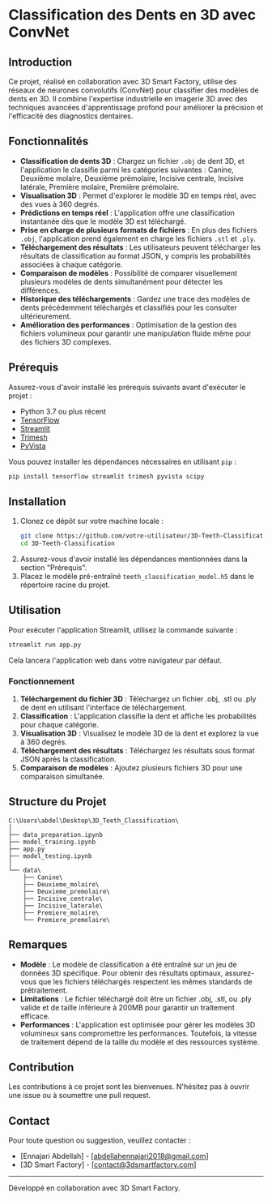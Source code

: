 # Classification des Dents en 3D avec ConvNet
## Introduction
Ce projet, réalisé en collaboration avec 3D Smart Factory, utilise des réseaux de neurones convolutifs (ConvNet) pour classifier des modèles de dents en 3D. Il combine l'expertise industrielle en imagerie 3D avec des techniques avancées d'apprentissage profond pour améliorer la précision et l'efficacité des diagnostics dentaires.

## Fonctionnalités
- **Classification de dents 3D** : Chargez un fichier `.obj` de dent 3D, et l'application le classifie parmi les catégories suivantes : Canine, Deuxième molaire, Deuxième prémolaire, Incisive centrale, Incisive latérale, Première molaire, Première prémolaire.
- **Visualisation 3D** : Permet d'explorer le modèle 3D en temps réel, avec des vues à 360 degrés.
- **Prédictions en temps réel** : L'application offre une classification instantanée dès que le modèle 3D est téléchargé.
- **Prise en charge de plusieurs formats de fichiers** : En plus des fichiers `.obj`, l'application prend également en charge les fichiers `.stl` et `.ply`.
- **Téléchargement des résultats** : Les utilisateurs peuvent télécharger les résultats de classification au format JSON, y compris les probabilités associées à chaque catégorie.
- **Comparaison de modèles** : Possibilité de comparer visuellement plusieurs modèles de dents simultanément pour détecter les différences.
- **Historique des téléchargements** : Gardez une trace des modèles de dents précédemment téléchargés et classifiés pour les consulter ultérieurement.
- **Amélioration des performances** : Optimisation de la gestion des fichiers volumineux pour garantir une manipulation fluide même pour des fichiers 3D complexes.
## Prérequis
Assurez-vous d'avoir installé les prérequis suivants avant d'exécuter le projet :
- Python 3.7 ou plus récent
- [TensorFlow](https://www.tensorflow.org/install)
- [Streamlit](https://docs.streamlit.io/en/stable/installation.html)
- [Trimesh](https://trimsh.org/)
- [PyVista](https://docs.pyvista.org/)

Vous pouvez installer les dépendances nécessaires en utilisant `pip` :
```bash
pip install tensorflow streamlit trimesh pyvista scipy
```

## Installation
1. Clonez ce dépôt sur votre machine locale :
   ```bash
   git clone https://github.com/votre-utilisateur/3D-Teeth-Classification.git
   cd 3D-Teeth-Classification
   ```
2. Assurez-vous d'avoir installé les dépendances mentionnées dans la section "Prérequis".
3. Placez le modèle pré-entraîné `teeth_classification_model.h5` dans le répertoire racine du projet.

## Utilisation
Pour exécuter l'application Streamlit, utilisez la commande suivante :
```bash
streamlit run app.py
```
Cela lancera l'application web dans votre navigateur par défaut.

### Fonctionnement
1. **Téléchargement du fichier 3D** : Téléchargez un fichier .obj, .stl ou .ply de dent en utilisant l'interface de téléchargement.
2. **Classification** : L'application classifie la dent et affiche les probabilités pour chaque catégorie.
3. **Visualisation 3D** : Visualisez le modèle 3D de la dent et explorez la vue à 360 degrés.
4. **Téléchargement des résultats** : Téléchargez les résultats sous format JSON après la classification.
5. **Comparaison de modèles** : Ajoutez plusieurs fichiers 3D pour une comparaison simultanée.

## Structure du Projet
```
C:\Users\abdel\Desktop\3D_Teeth_Classification\
│
├── data_preparation.ipynb
├── model_training.ipynb
├── app.py
├── model_testing.ipynb
│
└── data\
    ├── Canine\
    ├── Deuxieme_molaire\
    ├── Deuxieme_premolaire\
    ├── Incisive_centrale\
    ├── Incisive_laterale\
    ├── Premiere_molaire\
    └── Premiere_premolaire\
```

## Remarques
- **Modèle** : Le modèle de classification a été entraîné sur un jeu de données 3D spécifique. Pour obtenir des résultats optimaux, assurez-vous que les fichiers téléchargés respectent les mêmes standards de prétraitement.
- **Limitations** : Le fichier téléchargé doit être un fichier .obj, .stl, ou .ply valide et de taille inférieure à 200MB pour garantir un traitement efficace.
- **Performances** : L'application est optimisée pour gérer les modèles 3D volumineux sans compromettre les performances. Toutefois, la vitesse de traitement dépend de la taille du modèle et des ressources système.

## Contribution
Les contributions à ce projet sont les bienvenues. N'hésitez pas à ouvrir une issue ou à soumettre une pull request.
## Contact
Pour toute question ou suggestion, veuillez contacter :
- [Ennajari Abdellah] - [abdellahennajari2018@gmail.com]
- [3D Smart Factory] - [contact@3dsmartfactory.com]

---

Développé en collaboration avec 3D Smart Factory.
